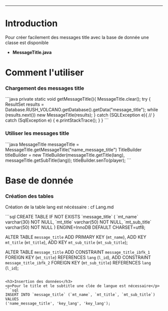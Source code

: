 <hr/>
<h1>Introduction</h1>
<p>Pour créer facilement des messages title avec la base de donnée une classe est disponible
	<ul>
		<li><strong>MessageTitle.java</strong></li>
	</ul>
</p>
<h1>Comment l'utiliser</h1>
<h3>Chargement des messages title</h3>
```java
private static void getMessageTitle(){
	MessageTitle.clear();
	try {
		ResultSet results = Database.RUSH_VOLCANO.getDatabase().getData("message_title");
		while (results.next()) new MessageTitle(results);
	} catch (SQLException e){
		//
	} catch (SqlException e) {
		e.printStackTrace();
	}
}
```
<h3>Utiliser les messages title</h3>
```java
MessageTitle messageTitle = MessageTitle.getMessageTitle("name_message_title")
TitleBuilder titleBuilder = new TitleBuilder(messageTitle.getTitle(lang), messageTitle.getSubTitle(lang));
titleBuilder.senTo(player);
```

<h1>Base de donnée</h1>
<h3>Création des tables</h3>
<p>Création de la table lang est nécéssaire : cf Lang.md</p>
```sql
CREATE TABLE IF NOT EXISTS `message_title` (
  `mt_name` varchar(30) NOT NULL,
  `mt_title` varchar(50) NOT NULL,
  `mt_sub_title` varchar(50) NOT NULL
) ENGINE=InnoDB DEFAULT CHARSET=utf8;

ALTER TABLE `message_title`
 ADD PRIMARY KEY (`mt_name`), ADD KEY `mt_title` (`mt_title`), ADD KEY `mt_sub_title` (`mt_sub_title`);

ALTER TABLE `message_title`
ADD CONSTRAINT `message_title_ibfk_1` FOREIGN KEY (`mt_title`) REFERENCES `lang` (`l_id`),
ADD CONSTRAINT `message_title_ibfk_2` FOREIGN KEY (`mt_sub_title`) REFERENCES `lang` (`l_id`);
```

<h3>Insertion des données</h3>
<p>Pour le title et le subtitle une clée de langue est nécessaire</p>
```sql
INSERT INTO `message_title` (`mt_name`, `mt_title`, `mt_sub_title`) VALUES
('name_message_title', 'key_lang', 'key_lang');
```